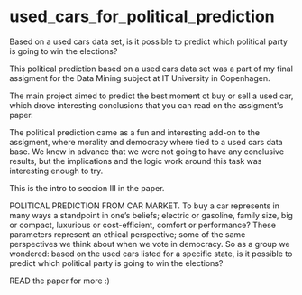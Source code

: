# used_cars_for_political_prediction
Based on a used cars data set, is it possible to predict which political party is going to win the elections?

This political prediction based on a used cars data set was a part of my final assigment for the Data Mining subject at IT University in Copenhagen.

The main project aimed to predict the best moment ot buy or sell a used car, which drove interesting conclusions that you can read on the assigment's paper. 

The political prediction came as a fun and interesting add-on to the assigment, where morality and democracy where tied to a used cars data base. We knew in advance that we were not going to have any conclusive results, but the implications and the logic work around this task was interesting enough to try.


This is the intro to seccion III in the paper.

POLITICAL PREDICTION FROM CAR MARKET.
To buy a car represents in many ways a standpoint in
one’s beliefs; electric or gasoline, family size, big or compact,
luxurious or cost-efficient, comfort or performance? These
parameters represent an ethical perspective; some of the same
perspectives we think about when we vote in democracy. So
as a group we wondered: based on the used cars listed for a
specific state, is it possible to predict which political party
is going to win the elections?

READ the paper for more :)
